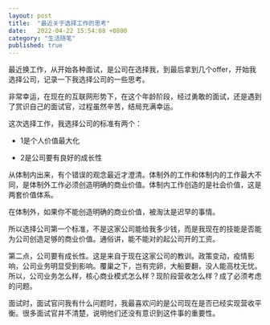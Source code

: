 ```yaml
---
layout: post
title:  "最近关于选择工作的思考"
date:   2022-04-22 15:54:08 +0800
category: "生活随笔"
published: true
---
```


最近换工作，从开始各种面试，是公司在选择我，到最后拿到几个offer，开始我选择公司，记录一下我选择公司的一些思考。

<!--more-->

非常幸运，在现在的互联网形势下，在这个年龄阶段，经过勇敢的面试，还是遇到了赏识自己的面试官，过程虽然辛苦，结局充满幸运。

这次选择工作，我选择公司的标准有两个：

- 1是个人价值最大化
  
- 2是公司要有良好的成长性

从体制内出来，有个错误的观念最近才澄清。体制外的工作和体制内的工作最大不同，是体制外工作必须创造明确的商业价值。体制内工作创造的是社会价值，这是两套价值体系。

在体制外，如果你不能创造明确的商业价值，被淘汰是迟早的事情。

所以选择公司第一个标准，不是这家公司能给我多少钱，而是我现在的技能是否能为公司创造足够的商业价值。通俗讲，能不能对的起公司开的工资。

第二点，公司要有成长性。这是来自于现在这家公司的教训。政策变动，疫情影响，公司业务明显受到影响。覆巢之下，岂有完卵，大船要翻，没人能高枕无忧。
所以，公司业务怎么样，核心商业模式怎么样？现阶段营收怎么样？成了必须考虑的问题。

面试时，面试官问我有什么问题时，我最喜欢问的是公司现在是否已经实现营收平衡。很多面试官并不清楚，说明他们还没有意识到这件事的重要性。


